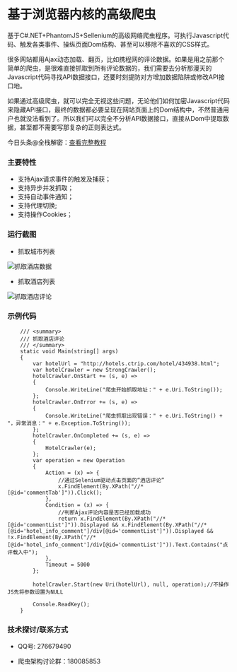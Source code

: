 # 基于浏览器内核的高级爬虫
基于C#.NET+PhantomJS+Sellenium的高级网络爬虫程序。可执行Javascript代码、触发各类事件、操纵页面Dom结构、甚至可以移除不喜欢的CSS样式。

很多网站都用Ajax动态加载、翻页，比如携程网的评论数据。如果是用之前那个简单的爬虫，是很难直接抓取到所有评论数据的，我们需要去分析那漫天的Javascript代码寻找API数据接口，还要时刻提防对方增加数据陷阱或修改API接口地。

如果通过高级爬虫，就可以完全无视这些问题，无论他们如何加密Javascript代码来隐藏API接口，最终的数据都必要呈现在网站页面上的Dom结构中，不然普通用户也就没法看到了。所以我们可以完全不分析API数据接口，直接从Dom中提取数据，甚至都不需要写那复杂的正则表达式。


今日头条@全栈解密：[查看完整教程](http://www.toutiao.com/i6304492725462893058/ "今日头条@全栈解密")

### 主要特性

- 支持Ajax请求事件的触发及捕获；
- 支持异步并发抓取；
- 支持自动事件通知；
- 支持代理切换;
- 支持操作Cookies；


### 运行截图	

- 抓取城市列表

![抓取酒店数据](https://github.com/coldicelion/Strong-Web-Crawler/blob/master/Wesley.Crawler.StrongCrawler/Resources/%E9%85%92%E5%BA%97%E8%AF%84%E8%AE%BA1.PNG)


- 抓取酒店列表

![抓取酒店评论](
https://github.com/coldicelion/Strong-Web-Crawler/blob/master/Wesley.Crawler.StrongCrawler/Resources/%E9%85%92%E5%BA%97%E8%AF%84%E8%AE%BA2.PNG)


### 示例代码

        /// <summary>
        /// 抓取酒店评论
        /// </summary>
		static void Main(string[] args)
        {
            var hotelUrl = "http://hotels.ctrip.com/hotel/434938.html";
            var hotelCrawler = new StrongCrawler();
            hotelCrawler.OnStart += (s, e) =>
            {
                Console.WriteLine("爬虫开始抓取地址：" + e.Uri.ToString());
            };
            hotelCrawler.OnError += (s, e) =>
            {
                Console.WriteLine("爬虫抓取出现错误：" + e.Uri.ToString() + "，异常消息：" + e.Exception.ToString());
            };
            hotelCrawler.OnCompleted += (s, e) =>
            {
                HotelCrawler(e);
            };
            var operation = new Operation
            {
                Action = (x) => {
                    //通过Selenium驱动点击页面的“酒店评论”
                    x.FindElement(By.XPath("//*[@id='commentTab']")).Click();
                },
                Condition = (x) => {
                    //判断Ajax评论内容是否已经加载成功
                    return x.FindElement(By.XPath("//*[@id='commentList']")).Displayed && x.FindElement(By.XPath("//*[@id='hotel_info_comment']/div[@id='commentList']")).Displayed && !x.FindElement(By.XPath("//*[@id='hotel_info_comment']/div[@id='commentList']")).Text.Contains("点评载入中");
                },
                Timeout = 5000
            };

            hotelCrawler.Start(new Uri(hotelUrl), null, operation);//不操作JS先将参数设置为NULL

            Console.ReadKey();
        }

	

### 技术探讨/联系方式

- QQ号: 276679490

- 爬虫架构讨论群：180085853


